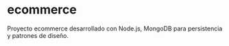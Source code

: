 # ecommerce

Proyecto ecommerce desarrollado con Node.js, MongoDB para persistencia y patrones de diseño.
